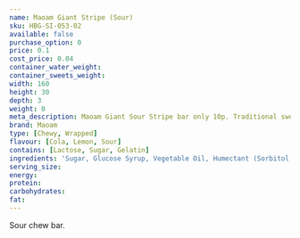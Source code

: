 ```yaml
---
name: Maoam Giant Stripe (Sour)
sku: HBG-SI-053-02
available: false
purchase_option: 0
price: 0.1
cost_price: 0.04
container_water_weight: 
container_sweets_weight: 
width: 160
height: 30
depth: 3
weight: 0
meta_description: Maoam Giant Sour Stripe bar only 10p. Traditional sweets and more at Humbugs Confectionery Store. Specialists in satisfying your sweet tooth!
brand: Maoam
type: [Chewy, Wrapped]
flavour: [Cola, Lemon, Sour]
contains: [Lactose, Sugar, Gelatin]
ingredients: 'Sugar, Glucose Syrup, Vegetable Oil, Humectant (Sorbitol Syrup), Fruit Juice From Concentrate, Gelling Agent (Gelatine), Citric Acid, Fruit & Plant Concentrates, Flavouring, Invert Sugar Syrup'
serving_size: 
energy: 
protein: 
carbohydrates: 
fat: 
---
```

Sour chew bar.